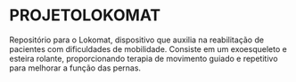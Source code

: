 # PROJETOLOKOMAT
Repositório para o Lokomat, dispositivo que auxilia na reabilitação de pacientes com dificuldades de mobilidade. Consiste em um exoesqueleto e esteira rolante, proporcionando terapia de movimento guiado e repetitivo para melhorar a função das pernas.


